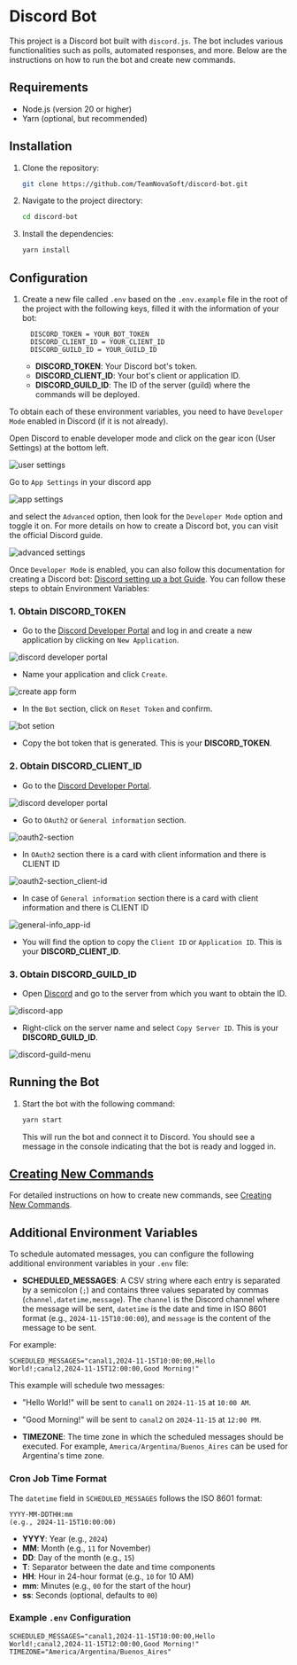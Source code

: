 # Discord Bot

This project is a Discord bot built with `discord.js`. The bot includes various functionalities such as polls, automated responses, and more. Below are the instructions on how to run the bot and create new commands.

## Requirements

- Node.js (version 20 or higher)
- Yarn (optional, but recommended)

## Installation

1. Clone the repository:
    ```bash
    git clone https://github.com/TeamNovaSoft/discord-bot.git
    ```

2. Navigate to the project directory:
    ```bash
    cd discord-bot
    ```

3. Install the dependencies:
    ```bash
    yarn install
    ```

## Configuration

1. Create a new file called `.env` based on the `.env.example` file in the root of the project with the following keys, filled it with the information of your bot:

    ```
      DISCORD_TOKEN = YOUR_BOT_TOKEN
      DISCORD_CLIENT_ID = YOUR_CLIENT_ID
      DISCORD_GUILD_ID = YOUR_GUILD_ID
    ```

   - **DISCORD_TOKEN**: Your Discord bot's token.
   - **DISCORD_CLIENT_ID**: Your bot's client or application ID.
   - **DISCORD_GUILD_ID**: The ID of the server (guild) where the commands will be deployed.

To obtain each of these environment variables, you need to have `Developer Mode` enabled in Discord (if it is not already).

Open Discord to enable developer mode and click on the gear icon (User Settings) at the bottom left. 

![user settings](docs/configuration/discord_developer_mode/user_settings.png)

Go to `App Settings` in your discord app 

![app settings](docs/configuration/discord_developer_mode/app_settings.png)

and select the `Advanced` option, then look for the `Developer Mode` option and toggle it on. For more details on how to create a Discord bot, you can visit the official Discord guide.

![advanced settings](docs/configuration/discord_developer_mode/advanced_settings.png)

Once `Developer Mode` is enabled, you can also follow this documentation for creating a Discord bot: [Discord setting up a bot Guide](https://discordjs.guide/preparations/setting-up-a-bot-application.html#creating-your-bot). You can follow these steps to obtain Environment Variables:

### 1. Obtain **DISCORD_TOKEN**
- Go to the [Discord Developer Portal](https://discord.com/developers/applications) and log in and create a new application by clicking on `New Application`.

![discord developer portal](docs/configuration/discord_token/discord_developer_portal.png)

- Name your application and click `Create`.

![create app form](docs/configuration/discord_token/create_app_form.png)

- In the `Bot` section, click on `Reset Token` and confirm.

![bot setion](docs/configuration/discord_token/bot_section.png)

- Copy the bot token that is generated. This is your **DISCORD_TOKEN**.

### 2. Obtain **DISCORD_CLIENT_ID**
- Go to the [Discord Developer Portal](https://discord.com/developers/applications).

![discord developer portal](docs/configuration/discord_token/discord_developer_portal.png)

- Go to `OAuth2` or `General information` section.

![oauth2-section](docs/configuration/discord_client_id/oauth_section.png)

- In `OAuth2` section there is a card with client information and there is CLIENT ID

![oauth2-section_client-id](docs/configuration/discord_client_id/oauth2_section_client_id.png)

- In case of `General information` section there is a card with client information and there is CLIENT ID

 ![general-info_app-id](docs/configuration/discord_client_id/general_info_app_id.png)

- You will find the option to copy the `Client ID` or `Application ID`. This is your
**DISCORD_CLIENT_ID**.

### 3. Obtain **DISCORD_GUILD_ID**
- Open [Discord](https://discord.com/app) and go to the server from which you want to obtain the ID.

![discord-app](docs/configuration/discord_guild_id/discord_app_server_menu.png)

- Right-click on the server name and select `Copy Server ID`. This is your **DISCORD_GUILD_ID**.

![discord-guild-menu](docs/configuration/discord_guild_id/discord_guild_menu.png)

## Running the Bot

1. Start the bot with the following command:
    ```bash
    yarn start
    ```

   This will run the bot and connect it to Discord. You should see a message in the console indicating that the bot is ready and logged in.

## [Creating New Commands](docs/creating-commands.md)

For detailed instructions on how to create new commands, see [Creating New Commands](docs/creating-commands.md).

## Additional Environment Variables

To schedule automated messages, you can configure the following additional environment variables in your `.env` file:

- **SCHEDULED_MESSAGES**: A CSV string where each entry is separated by a semicolon (`;`) and contains three values separated by commas (`channel,datetime,message`). The `channel` is the Discord channel where the message will be sent, `datetime` is the date and time in ISO 8601 format (e.g., `2024-11-15T10:00:00`), and `message` is the content of the message to be sent.

For example:
```
SCHEDULED_MESSAGES="canal1,2024-11-15T10:00:00,Hello World!;canal2,2024-11-15T12:00:00,Good Morning!"
```

This example will schedule two messages:
- "Hello World!" will be sent to `canal1` on `2024-11-15` at `10:00 AM`.
- "Good Morning!" will be sent to `canal2` on `2024-11-15` at `12:00 PM`.

- **TIMEZONE**: The time zone in which the scheduled messages should be executed. For example, `America/Argentina/Buenos_Aires` can be used for Argentina's time zone.

### Cron Job Time Format

The `datetime` field in `SCHEDULED_MESSAGES` follows the ISO 8601 format:
```
YYYY-MM-DDTHH:mm
(e.g., 2024-11-15T10:00:00)
```

- **YYYY**: Year (e.g., `2024`)
- **MM**: Month (e.g., `11` for November)
- **DD**: Day of the month (e.g., `15`)
- **T**: Separator between the date and time components
- **HH**: Hour in 24-hour format (e.g., `10` for 10 AM)
- **mm**: Minutes (e.g., `00` for the start of the hour)
- **ss**: Seconds (optional, defaults to `00`)

### Example `.env` Configuration
```
SCHEDULED_MESSAGES="canal1,2024-11-15T10:00:00,Hello World!;canal2,2024-11-15T12:00:00,Good Morning!" TIMEZONE="America/Argentina/Buenos_Aires"
```
